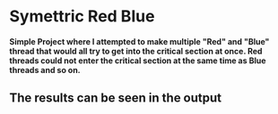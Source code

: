 # Symettric Red Blue

#### Simple Project where I attempted to make multiple "Red" and "Blue" thread that would all try to get into the critical section at once. Red threads could not enter the critical section at the same time as Blue threads and so on.

## The results can be seen in the output
